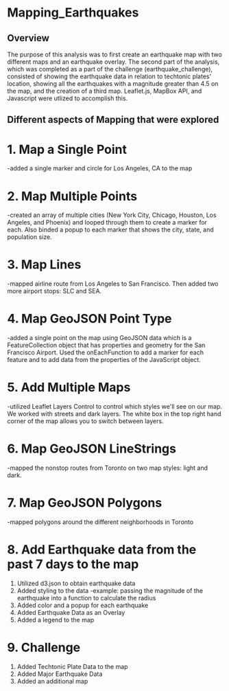 # Mapping_Earthquakes

## Overview 

The purpose of this analysis was to first create an earthquake map with two different maps and an earthquake overlay. The second part of the analysis, which was completed as a part of the challenge (earthquake_challenge), consisted of showing the earthquake data in relation to techtonic plates' location, showing all the earthquakes with a magnitude greater than 4.5 on the map, and the creation of a third map. Leaflet.js, MapBox API, and Javascript were utlized to accomplish this. 

## Different aspects of Mapping that were explored 

# 1. Map a Single Point 

-added a single marker and circle for Los Angeles, CA to the map 

# 2. Map Multiple Points 

-created an array of multiple cities (New York City, Chicago, Houston, Los Angeles, and Phoenix) and looped through them to create a marker for each. Also binded a popup to each marker that shows the city, state, and population size. 

# 3. Map Lines 

-mapped airline route from Los Angeles to San Francisco. Then added two more airport stops: SLC and SEA. 

# 4. Map GeoJSON Point Type

-added a single point on the map using GeoJSON data which is a FeatureCollection object that has properties and geometry for the San Francisco Airport. Used the onEachFunction to add a marker for each feature and to add data from the properties of the JavaScript object. 

# 5. Add Multiple Maps 

-utilized Leaflet Layers Control to control which styles we'll see on our map. We worked with streets and dark layers. The white box in the top right hand corner of the map allows you to switch between layers. 

# 6. Map GeoJSON LineStrings

-mapped the nonstop routes from Toronto on two map styles: light and dark. 

# 7. Map GeoJSON Polygons

-mapped polygons around the different neighborhoods in Toronto

# 8. Add Earthquake data from the past 7 days to the map

1. Utilized d3.json to obtain earthquake data
2. Added styling to the data 
      -example: passing the magnitude of the earthquake into a function to calculate the radius 
3. Added color and a popup for each earthquake
4. Added Earthquake Data as an Overlay
5. Added a legend to the map

# 9. Challenge 
 
 1. Added Techtonic Plate Data to the map 
 2. Added Major Earthquake Data
 3. Added an additional map 
    
